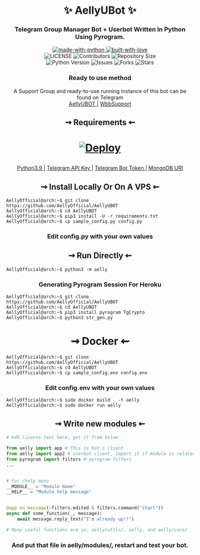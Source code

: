 <h1 align="center"> 
    ✨ AellyUBot ✨ 
</h1>

<h3 align="center"> 
    Telegram Group Manager Bot + Userbot Written In Python Using Pyrogram.
</h3>

<p align="center">
    <a href="https://python.org">
        <img src="http://forthebadge.com/images/badges/made-with-python.svg" alt="made-with-python">
    </a>
    <a href="https://GitHub.com/AellyOfficial">
        <img src="http://ForTheBadge.com/images/badges/built-with-love.svg" alt="built-with-love">
    </a> <br>
    <img src="https://img.shields.io/github/license/AellyOfficial/AellyUBOT?style=for-the-badge&logo=appveyor" alt="LICENSE">
    <img src="https://img.shields.io/github/contributors/AellyOfficial/AellyUBOT?style=for-the-badge&logo=appveyor" alt="Contributors">
    <img src="https://img.shields.io/github/repo-size/AellyOfficial/AellyUBOT?style=for-the-badge&logo=appveyor" alt="Repository Size"> <br>
    <img src="https://img.shields.io/badge/python-3.9-green?style=for-the-badge&logo=appveyor" alt="Python Version">
    <img src="https://img.shields.io/github/issues/AellyOfficial/AellyUBOT?style=for-the-badge&logo=appveyor" alt="Issues">
    <img src="https://img.shields.io/github/forks/AellyOfficial/AellyUBOT?style=for-the-badge&logo=appveyor" alt="Forks">
    <img src="https://img.shields.io/github/stars/AellyOfficial/AellyUBOT?style=for-the-badge&logo=appveyor" alt="Stars">
</p>

<h3 align="center"> 
    Ready to use method
</h3>

<p align="center">
    A Support Group and ready-to-use running instance of this bot can be found on Telegram <br>
    <a href="https://t.me/AellyUBOT"> AellyUBOT </a> | 
    <a href="https://t.me/aellysupport"> WbbSupport </a>
</p>

<h2 align="center"> 
   ⇝ Requirements ⇜
</h2>

<h1>
    <p align="center">
        <a href="https://heroku.com/deploy?template=https://github.com/anunicn47/aellyubot">
            <img src="https://www.herokucdn.com/deploy/button.svg" alt="Deploy">
        </a>
    </p>
</h1>
<p align="center">
    <a href="https://www.python.org/downloads/release/python-390/"> Python3.9 </a> |
    <a href="https://docs.pyrogram.org/intro/setup#api-keys"> Telegram API Key </a> |
    <a href="https://t.me/botfather"> Telegram Bot Token </a> | 
    <a href="https://telegra.ph/How-To-get-Mongodb-URI-04-06"> MongoDB URI </a>
</p>

<h2 align="center"> 
   ⇝ Install Locally Or On A VPS ⇜
</h2>

```console
AellyOfficial@arch:~$ git clone https://github.com/AellyOfficial/AellyUBOT
AellyOfficial@arch:~$ cd AellyUBOT
AellyOfficial@arch:~$ pip3 install -U -r requirements.txt
AellyOfficial@arch:~$ cp sample_config.py config.py
```
 
<h3 align="center"> 
    Edit <b>config.py</b> with your own values
</h3>

<h2 align="center"> 
   ⇝ Run Directly ⇜
</h2>

```console
AellyOfficial@arch:~$ python3 -m aelly
```

<h3 align="center"> 
   Generating Pyrogram Session For Heroku
</h3>

```console
AellyOfficial@arch:~$ git clone https://github.com/AellyOfficial/AellyUBOT
AellyOfficial@arch:~$ cd AellyUBOT
AellyOfficial@arch:~$ pip3 install pyrogram TgCrypto
AellyOfficial@arch:~$ python3 str_gen.py
```

<h1 align="center"> 
   ⇝ Docker ⇜
</h1>

```console
AellyOfficial@arch:~$ git clone https://github.com/AellyOfficial/AellyUBOT
AellyOfficial@arch:~$ cd AellyUBOT
AellyOfficial@arch:~$ cp sample_config.env config.env
```

<h3 align="center"> 
    Edit <b> config.env </b> with your own values
</h3>

```console
AellyOfficial@arch:~$ sudo docker build . -t aelly
AellyOfficial@arch:~$ sudo docker run aelly
```

<h2 align="center"> 
   ⇝ Write new modules ⇜
</h2>

```py
# Add license text here, get it from below

from aelly import app # This is bot's client
from aelly import app2 # userbot client, import it if module is related to userbot
from pyrogram import filters # pyrogram filters
...


# For /help menu
__MODULE__ = "Module Name"
__HELP__ = "Module help message"


@app.on_message(~filters.edited & filters.command("start"))
async def some_function(_, message):
    await message.reply_text("I'm already up!!")

# Many useful functions are in, aelly/utils/, aelly, and aelly/core/
```

<h3 align="center"> 
   And put that file in aelly/modules/, restart and test your bot.
</h3>

